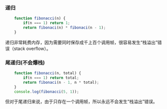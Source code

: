 ### 递归

```js
    function fibonacci(n) {
        if(n === 1) return 1;
        return fibonaci(n) * fibonaci(n - 1);
    }
```

递归非常耗费内存，因为需要同时保存成千上百个调用帧，很容易发生“栈溢出”错误（stack overflow）。

### 尾递归(不会爆栈)

```js
    function fibonacci(n, total) {
        if(n === 1) return total;
        return fibonaci(n - 1, n * total); 
    }
    console.log(fibonacci(5, 1));
```

但对于尾递归来说，由于只存在一个调用帧，所以永远不会发生“栈溢出”错误。